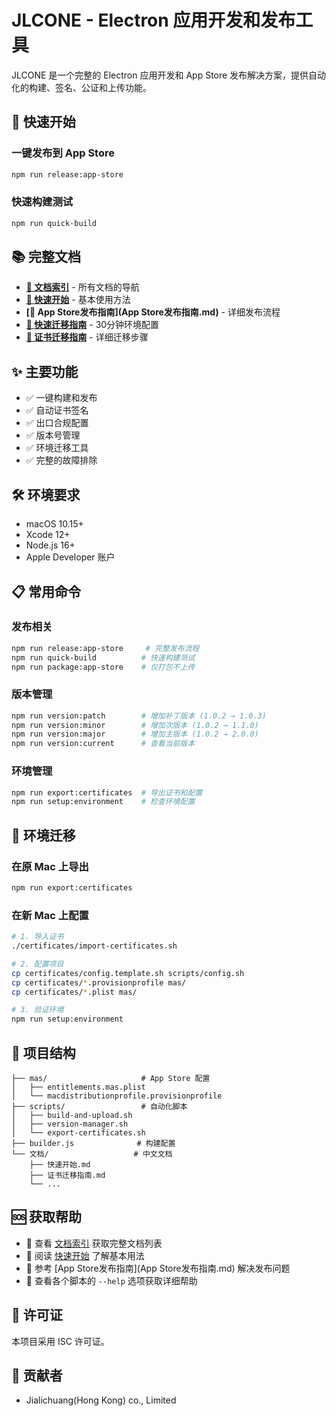 # JLCONE - Electron 应用开发和发布工具

JLCONE 是一个完整的 Electron 应用开发和 App Store 发布解决方案，提供自动化的构建、签名、公证和上传功能。

## 🚀 快速开始

### 一键发布到 App Store
```bash
npm run release:app-store
```

### 快速构建测试
```bash
npm run quick-build
```

## 📚 完整文档

- **[📖 文档索引](文档索引.md)** - 所有文档的导航
- **[🚀 快速开始](快速开始.md)** - 基本使用方法
- **[📱 App Store发布指南](App Store发布指南.md)** - 详细发布流程
- **[🔄 快速迁移指南](快速迁移指南.md)** - 30分钟环境配置
- **[🔐 证书迁移指南](证书迁移指南.md)** - 详细迁移步骤

## ✨ 主要功能

- ✅ 一键构建和发布
- ✅ 自动证书签名
- ✅ 出口合规配置
- ✅ 版本号管理
- ✅ 环境迁移工具
- ✅ 完整的故障排除

## 🛠️ 环境要求

- macOS 10.15+
- Xcode 12+
- Node.js 16+
- Apple Developer 账户

## 📋 常用命令

### 发布相关
```bash
npm run release:app-store     # 完整发布流程
npm run quick-build          # 快速构建测试
npm run package:app-store    # 仅打包不上传
```

### 版本管理
```bash
npm run version:patch        # 增加补丁版本 (1.0.2 → 1.0.3)
npm run version:minor        # 增加次版本 (1.0.2 → 1.1.0)
npm run version:major        # 增加主版本 (1.0.2 → 2.0.0)
npm run version:current      # 查看当前版本
```

### 环境管理
```bash
npm run export:certificates  # 导出证书和配置
npm run setup:environment    # 检查环境配置
```

## 🔄 环境迁移

### 在原 Mac 上导出
```bash
npm run export:certificates
```

### 在新 Mac 上配置
```bash
# 1. 导入证书
./certificates/import-certificates.sh

# 2. 配置项目
cp certificates/config.template.sh scripts/config.sh
cp certificates/*.provisionprofile mas/
cp certificates/*.plist mas/

# 3. 验证环境
npm run setup:environment
```

## 📁 项目结构

```
├── mas/                     # App Store 配置
│   ├── entitlements.mas.plist
│   └── macdistributionprofile.provisionprofile
├── scripts/                 # 自动化脚本
│   ├── build-and-upload.sh
│   ├── version-manager.sh
│   └── export-certificates.sh
├── builder.js              # 构建配置
└── 文档/                   # 中文文档
    ├── 快速开始.md
    ├── 证书迁移指南.md
    └── ...
```

## 🆘 获取帮助

- 📖 查看 [文档索引](文档索引.md) 获取完整文档列表
- 🚀 阅读 [快速开始](快速开始.md) 了解基本用法
- 🔧 参考 [App Store发布指南](App Store发布指南.md) 解决发布问题
- 💬 查看各个脚本的 `--help` 选项获取详细帮助

## 📄 许可证

本项目采用 ISC 许可证。

## 👥 贡献者

- Jialichuang(Hong Kong) co., Limited
